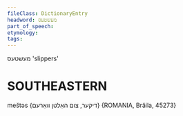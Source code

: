 ```yaml
---
fileClass: DictionaryEntry
headword: מעשטעס
part_of_speech: 
etymology: 
tags: 
---
```

מעשטעס
'slippers'

SOUTHEASTERN
==============

meštəs {דיקער, צום האַלטן וואַרעם} {ROMANIA, Brăila, 45273}
